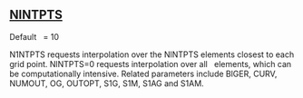 ## [NINTPTS](https://help.hexagonmi.com/bundle/MSC_Nastran_2022.4/page/Nastran_Combined_Book/qrg/parameters/TOC.NINTPTS.xhtml)

Default    = 10

N1NTPTS requests interpolation over the NlNTPTS elements closest to each grid point. NlNTPTS=0 requests interpolation over all   elements, which can be computationally intensive. Related parameters include BlGER, CURV, NUMOUT, OG, OUTOPT, S1G, S1M, S1AG and S1AM.

